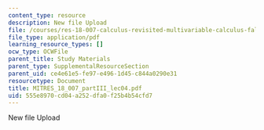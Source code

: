 ```yaml
---
content_type: resource
description: New file Upload
file: /courses/res-18-007-calculus-revisited-multivariable-calculus-fall-2011/555e8970cd04a252dfa0f25b4b54cfd7_MITRES_18_007_partIII_lec04.pdf
file_type: application/pdf
learning_resource_types: []
ocw_type: OCWFile
parent_title: Study Materials
parent_type: SupplementalResourceSection
parent_uid: ce4e61e5-fe97-e496-1d45-c844a0290e31
resourcetype: Document
title: MITRES_18_007_partIII_lec04.pdf
uid: 555e8970-cd04-a252-dfa0-f25b4b54cfd7
---
```

New file Upload

